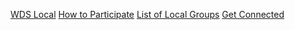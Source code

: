 [WDS Local](/local#wds-local)
[How to Participate](/local#participate)
[List of Local Groups](/local#groups)
[Get Connected](http://bit.ly/WDS-Local-Interest-Form)
